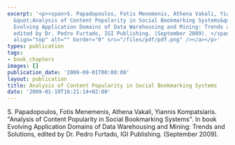 ```yaml
---
excerpt: '<p><span>S. Papadopoulos, Fotis Menemenis, Athena Vakali, Yiannis Kompatsiaris.
  &quot;Analysis of Content Popularity in Social Bookmarking Systems&quot;. In book
  Evolving Application Domains of Data Warehousing and Mining: Trends and Solutions,
  edited by Dr. Pedro Furtado, IGI Publishing. (September 2009). </span><a href="/mklab_people/papadop/pubs/papadopoulos2008_AnalysisOfContentPopularityInSBS_copyrighted.pdf"><img
  align="top" alt="" border="0" src="/files/pdf/pdf.png" /></a></p>'
types: publication
tags:
- book_chapters
images: []
publication_date: '2009-09-01T00:00:00'
layout: publication
title: Analysis of Content Popularity in Social Bookmarking Systems
date: '2009-01-19T16:21:14+02:00'
---
```

<p><span>S. Papadopoulos, Fotis Menemenis, Athena Vakali, Yiannis Kompatsiaris. &quot;Analysis of Content Popularity in Social Bookmarking Systems&quot;. In book Evolving Application Domains of Data Warehousing and Mining: Trends and Solutions, edited by Dr. Pedro Furtado, IGI Publishing. (September 2009). </span><a href="/mklab_people/papadop/pubs/papadopoulos2008_AnalysisOfContentPopularityInSBS_copyrighted.pdf"><img align="top" alt="" border="0" src="/files/pdf/pdf.png" /></a></p>
